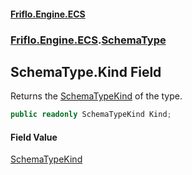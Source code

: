 #### [Friflo.Engine.ECS](index.md#'index')
### [Friflo.Engine.ECS](Friflo.Engine.ECS.md#'Friflo.Engine.ECS').[SchemaType](SchemaType.md#'Friflo.Engine.ECS.SchemaType')

## SchemaType.Kind Field

Returns the [SchemaTypeKind](SchemaTypeKind.md#'Friflo.Engine.ECS.SchemaTypeKind') of the type.

```csharp
public readonly SchemaTypeKind Kind;
```

#### Field Value
[SchemaTypeKind](SchemaTypeKind.md#'Friflo.Engine.ECS.SchemaTypeKind')